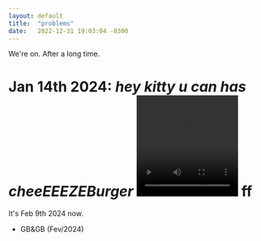 ```yaml
---
layout: default
title:  "problems"
date:   2022-12-31 19:03:04 -0300
---
```

We're on.
After a long time.

Jan 14th 2024: _hey kitty u can has cheeEEEZEBurger_ 
<video src="/assets/videos/xb.mp4" width="200" height="200" style="object-fit: fill" controls title="back 0n track"></video>
ff
================
It's Feb 9th 2024 now.

- GB&GB (Fev/2024)
